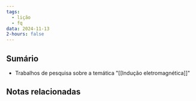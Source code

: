 ```yaml
---
tags:
  - lição
  - fq
data: 2024-11-13
2-hours: false
---
```


## Sumário
- Trabalhos de pesquisa sobre a temática "[[Indução eletromagnética]]"
## Notas relacionadas